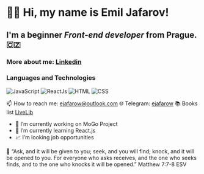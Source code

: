 # 👋🏻 Hi, my name is **Emil Jafarov**!
## I'm a beginner *Front-end developer* from Prague. 🇨🇿
### More about me: [Linkedin](https://www.linkedin.com/in/ejafarow)
### Languages and Technologies 
![JavaScript](https://img.shields.io/badge/-JavaScript-090909?style=for-the-badge&logo=JavaScript)
![ReactJs](https://img.shields.io/badge/-ReactJs-090909?style=for-the-badge&logo=React)
![HTML](https://img.shields.io/badge/-HTML-090909?style=for-the-badge&logo=html5)
![CSS](https://img.shields.io/badge/-CSS-090909?style=for-the-badge&logo=css3)

 📫 How to reach me:  ejafarow@outlook.com
 🌐 Telegram: [ejafarow](https://t.me/ejafarow)
 :books: Books list [LiveLib](https://www.livelib.ru/reader/ejafarow/read)

- :rocket: I’m currently working on MoGo Project
- 🌱 I’m currently learning React.js
- :chart_with_upwards_trend: I’m looking job opportunities

:book:  “Ask, and it will be given to you; seek, and you will find; knock, and it will be opened to you. For everyone who asks receives, and the one who seeks finds, and to the one who knocks it will be opened.”
‭‭Matthew‬ ‭7:7-8‬ ‭ESV‬‬

